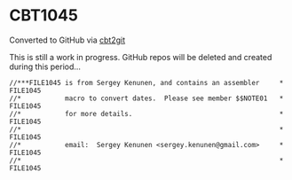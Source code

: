 # CBT1045
Converted to GitHub via [cbt2git](https://github.com/wizardofzos/cbt2git)

This is still a work in progress. GitHub repos will be deleted and created during this period...

```
//***FILE1045 is from Sergey Kenunen, and contains an assembler     *   FILE1045
//*           macro to convert dates.  Please see member $$NOTE01   *   FILE1045
//*           for more details.                                     *   FILE1045
//*                                                                 *   FILE1045
//*           email:  Sergey Kenunen <sergey.kenunen@gmail.com>     *   FILE1045
//*                                                                 *   FILE1045
```
